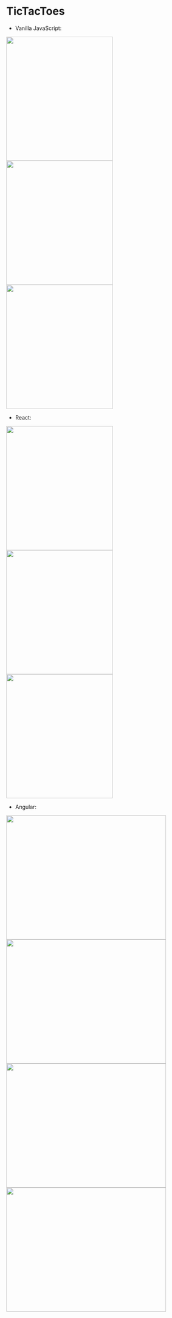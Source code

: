 # TicTacToes

* Vanilla JavaScript: 

<img src="https://i.imgur.com/dGzNB3Z.png" width="280" height="325"> <img src="https://i.imgur.com/j1azgWR.png" width="280" height="325"> <img src="https://i.imgur.com/KhLh2Wl.png" width="280" height="325">

* React: 

<img src="https://i.imgur.com/BA2o01r.png" width="280" height="325"> <img src="https://i.imgur.com/6Dpl8nn.png" width="280" height="325"> <img src="https://i.imgur.com/KV1GNz2.png" width="280" height="325">

* Angular: 

<img src="https://i.imgur.com/OwBp3ay.png" width="420" height="325"> <img src="https://i.imgur.com/wbXYp5O.png" width="420" height="325"> <img src="https://i.imgur.com/Qb9JgpE.png" width="420" height="325">  <img src="https://i.imgur.com/uVWV2t2.png" width="420" height="325"> 









